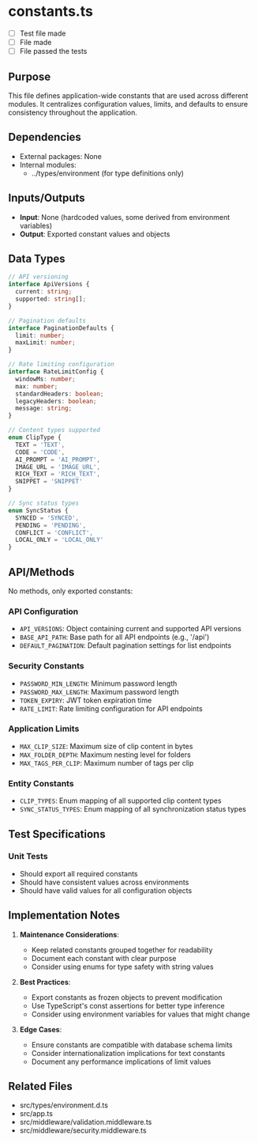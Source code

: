 # constants.ts

- [ ] Test file made
- [ ] File made
- [ ] File passed the tests

## Purpose
This file defines application-wide constants that are used across different modules. It centralizes configuration values, limits, and defaults to ensure consistency throughout the application.

## Dependencies
- External packages: None
- Internal modules:
  - ../types/environment (for type definitions only)

## Inputs/Outputs
- **Input**: None (hardcoded values, some derived from environment variables)
- **Output**: Exported constant values and objects

## Data Types
```typescript
// API versioning
interface ApiVersions {
  current: string;
  supported: string[];
}

// Pagination defaults
interface PaginationDefaults {
  limit: number;
  maxLimit: number;
}

// Rate limiting configuration
interface RateLimitConfig {
  windowMs: number;
  max: number;
  standardHeaders: boolean;
  legacyHeaders: boolean;
  message: string;
}

// Content types supported
enum ClipType {
  TEXT = 'TEXT',
  CODE = 'CODE',
  AI_PROMPT = 'AI_PROMPT',
  IMAGE_URL = 'IMAGE_URL',
  RICH_TEXT = 'RICH_TEXT',
  SNIPPET = 'SNIPPET'
}

// Sync status types
enum SyncStatus {
  SYNCED = 'SYNCED',
  PENDING = 'PENDING',
  CONFLICT = 'CONFLICT',
  LOCAL_ONLY = 'LOCAL_ONLY'
}
```

## API/Methods
No methods, only exported constants:

### API Configuration
- `API_VERSIONS`: Object containing current and supported API versions
- `BASE_API_PATH`: Base path for all API endpoints (e.g., '/api')
- `DEFAULT_PAGINATION`: Default pagination settings for list endpoints

### Security Constants
- `PASSWORD_MIN_LENGTH`: Minimum password length
- `PASSWORD_MAX_LENGTH`: Maximum password length
- `TOKEN_EXPIRY`: JWT token expiration time
- `RATE_LIMIT`: Rate limiting configuration for API endpoints

### Application Limits
- `MAX_CLIP_SIZE`: Maximum size of clip content in bytes
- `MAX_FOLDER_DEPTH`: Maximum nesting level for folders
- `MAX_TAGS_PER_CLIP`: Maximum number of tags per clip

### Entity Constants
- `CLIP_TYPES`: Enum mapping of all supported clip content types
- `SYNC_STATUS_TYPES`: Enum mapping of all synchronization status types

## Test Specifications
### Unit Tests
- Should export all required constants
- Should have consistent values across environments
- Should have valid values for all configuration objects

## Implementation Notes
1. **Maintenance Considerations**:
   - Keep related constants grouped together for readability
   - Document each constant with clear purpose
   - Consider using enums for type safety with string values

2. **Best Practices**:
   - Export constants as frozen objects to prevent modification
   - Use TypeScript's const assertions for better type inference
   - Consider using environment variables for values that might change

3. **Edge Cases**:
   - Ensure constants are compatible with database schema limits
   - Consider internationalization implications for text constants
   - Document any performance implications of limit values

## Related Files
- src/types/environment.d.ts
- src/app.ts
- src/middleware/validation.middleware.ts
- src/middleware/security.middleware.ts
